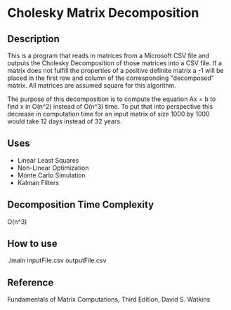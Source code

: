 # Cholesky Matrix Decomposition

## Description
This is a program that reads in matrices from a Microsoft CSV file 
and outputs the Cholesky Decomposition of those matrices into a CSV file.
 If a matrix does not fulfill
 the properties of a positive definite matrix a -1 will be placed in the first
 row and column of the corresponding "decomposed" matrix.
 All matrices are assumed square for this algorithm.

The purpose of this decomposition is to compute the equation Ax = b to find x
 in O(n^2) instead of O(n^3) time. To put that into perspective this decrease in
 computation time for an input matrix of size 1000 by 1000 would take 12 days 
 instead of 32 years.
 
## Uses
* Linear Least Squares
* Non-Linear Optimization
* Monte Carlo Simulation
* Kalman Filters

## Decomposition Time Complexity
O(n^3)

## How to use
./main inputFile.csv outputFile.csv

## Reference
Fundamentals of Matrix Computations,
Third Edition,
David S. Watkins
